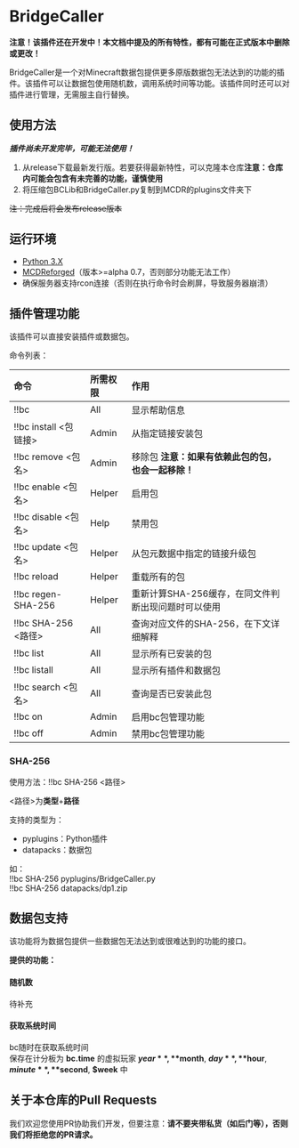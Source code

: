 # BridgeCaller

**注意！该插件还在开发中！本文档中提及的所有特性，都有可能在正式版本中删除或更改！**

BridgeCaller是一个对Minecraft数据包提供更多原版数据包无法达到的功能的插件。该插件可以让数据包使用随机数，调用系统时间等功能。该插件同时还可以对插件进行管理，无需服主自行替换。


## 使用方法
**_插件尚未开发完毕，可能无法使用！_**
1. 从release下载最新发行版。若要获得最新特性，可以克隆本仓库**注意：仓库内可能会包含有未完善的功能，谨慎使用**
2. 将压缩包BCLib和BridgeCaller.py复制到MCDR的plugins文件夹下

~~注：完成后将会发布release版本~~

## 运行环境
- [Python 3.X ](https://python.org)
- [MCDReforged](https://github.com/Fallen-Breath/MCDReforged)（版本>=alpha 0.7，否则部分功能无法工作）
- 确保服务器支持rcon连接（否则在执行命令时会刷屏，导致服务器崩溃）


## 插件管理功能
该插件可以直接安装插件或数据包。

命令列表：

| 命令 | 所需权限 | 作用 |
| :--------| :-----| :----- |
| !!bc | All | 显示帮助信息 |
| !!bc install <包链接> | Admin | 从指定链接安装包|
| !!bc remove <包名> | Admin | 移除包 **注意：如果有依赖此包的包，也会一起移除！**
| !!bc enable <包名> | Helper | 启用包 |
| !!bc disable <包名> | Help | 禁用包 |
| !!bc update <包名> | Helper | 从包元数据中指定的链接升级包 |
| !!bc reload | Helper | 重载所有的包 |
| !!bc regen-SHA-256 | Helper | 重新计算SHA-256缓存，在同文件判断出现问题时可以使用 |
| !!bc SHA-256 <路径> | All | 查询对应文件的SHA-256，在下文详细解释 |
| !!bc list | All | 显示所有已安装的包
| !!bc listall | All | 显示所有插件和数据包
| !!bc search <包名> | All | 查询是否已安装此包
| !!bc on | Admin | 启用bc包管理功能 |
| !!bc off | Admin | 禁用bc包管理功能 |

### SHA-256
使用方法：!!bc SHA-256 <路径>

<路径>为**类型**+**路径**

支持的类型为：
- pyplugins：Python插件
- datapacks：数据包

如：\
!!bc SHA-256 pyplugins/BridgeCaller.py \
!!bc SHA-256 datapacks/dp1.zip


## 数据包支持
该功能将为数据包提供一些数据包无法达到或很难达到的功能的接口。

**提供的功能：**
#### 随机数
待补充
#### 获取系统时间
bc随时在获取系统时间 \
保存在计分板为 **bc.time** 的虚拟玩家 **$year**, **$month**, **$day**, **$hour**, **$minute**, **$second**, **$week** 中

## 关于本仓库的Pull Requests
我们欢迎您使用PR协助我们开发，但要注意：**请不要夹带私货（如后门等），否则我们将拒绝您的PR请求。**